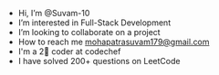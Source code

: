 - Hi, I’m @Suvam-10
- I’m interested in Full-Stack Development 
- I’m looking to collaborate on a project
- How to reach me mohapatrasuvam179@gmail.com
- I'm a 2🌟 coder at codechef
- I have solved 200+ questions on LeetCode

<!---
Suvam-10/Suvam-10 is a ✨ special ✨ repository because its `README.md` (this file) appears on your GitHub profile.
You can click the Preview link to take a look at your changes.
--->
